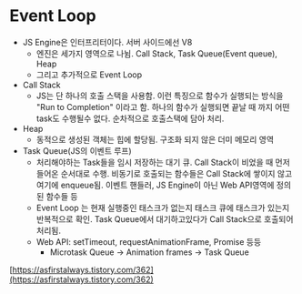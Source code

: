 # Event Loop

* JS Engine은 인터프리터이다. 서버 사이드에선 V8
  * 엔진은 세가지 영역으로 나뉨. Call Stack, Task Queue\(Event queue\), Heap
  * 그리고 추가적으로 Event Loop
* Call Stack
  * JS는 단 하나의 호출 스택을 사용함. 이런 특징으로 함수가 실행되는 방식을 "Run to Completion" 이라고 함. 하나의 함수가 실행되면 끝날 때 까지 어떤 task도 수행될수 없다. 순차적으로 호출스택에 담아 처리.
* Heap
  * 동적으로 생성된 객체는 힙에 할당됨. 구조화 되지 않은 더미 메모리 영역
* Task Queue\(JS의 이벤트 루프\)
  * 처리해야하는 Task들을 임시 저장하는 대기 큐. Call Stack이 비었을 때 먼저 들어온 순서대로 수행. 비동기로 호출되는 함수들은 Call Stack에 쌓이지 않고 여기에 enqueue됨. 이벤트 핸들러, JS Engine이 아닌 Web API영역에 정의된 함수들 등
  * Event Loop 는 현재 실행중인 태스크가 없는지 태스크 큐에 태스크가 있는지 반복적으로 확인. Task Queue에서 대기하고있다가 Call Stack으로 호출되어 처리됨.
  * Web API: setTimeout, requestAnimationFrame, Promise 등등
    * Microtask Queue → Animation frames → Task Queue

[https://asfirstalways.tistory.com/362](https://asfirstalways.tistory.com/362)

